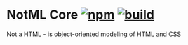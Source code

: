 # NotML Core [![npm][npmbadge]][npm] [![build][badge]][actions]

Not a HTML - is object-oriented modeling of HTML and CSS

[npmbadge]: https://img.shields.io/npm/v/@notml/core?label=@notml/core

[npm]: https://www.npmjs.com/package/@notml/core

[badge]: https://github.com/nodutilus/notml/actions/workflows/main.yml/badge.svg

[actions]: https://github.com/nodutilus/notml/actions
